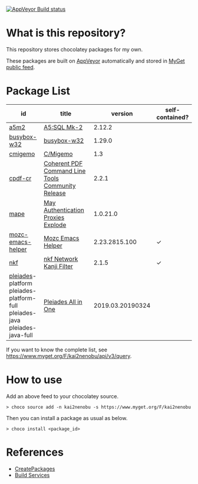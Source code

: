 [![AppVeyor Build status](https://ci.appveyor.com/api/projects/status/1vv03ri8bujes620/branch/master?svg=true)](https://ci.appveyor.com/project/kai2nenobu/chocolatey-packages/branch/master)

# What is this repository?

This repository stores chocolatey packages for my own.

These packages are built on [AppVeyor](https://www.appveyor.com/) automatically and stored in [MyGet public feed](https://www.myget.org/F/kai2nenobu).

# Package List

| id                                                                                                   | title                                                                                  |          version | self-contained? |
|------------------------------------------------------------------------------------------------------|----------------------------------------------------------------------------------------|------------------|-----------------|
| [a5m2](a5m2)                                                                                         | [A5:SQL Mk-2](http://a5m2.mmatsubara.com/)                                             |           2.12.2 |                 |
| [busybox-w32](busybox-w32)                                                                           | [busybox-w32](https://frippery.org/busybox/)                                           |           1.29.0 |                 |
| [cmigemo](cmigemo)                                                                                   | [C/Migemo](https://github.com/koron/cmigemo)                                           |              1.3 |                 |
| [cpdf-cr](cpdf-cr)                                                                                   | [Coherent PDF Command Line Tools Community Release](http://community.coherentpdf.com/) |            2.2.1 |                 |
| [mape](mape)                                                                                         | [May Authentication Proxies Explode](https://github.com/ipponshimeji/MAPE)             |         1.0.21.0 |                 |
| [mozc-emacs-helper](mozc-emacs-helper)                                                               | [Mozc Emacs Helper](https://github.com/google/mozc/tree/master/src/unix/emacs)         |    2.23.2815.100 | ✓               |
| [nkf](nkf)                                                                                           | [nkf Network Kanji Filter](https://ja.osdn.net/projects/nkf/)                          |            2.1.5 | ✓               |
| [pleiades](pleiades)-platform <br> pleiades-platform-full <br> pleiades-java <br> pleiades-java-full | [Pleiades All in One](http://mergedoc.osdn.jp/)                                        | 2019.03.20190324 |                 |

If you want to know the complete list, see https://www.myget.org/F/kai2nenobu/api/v3/query.

# How to use

Add an above feed to your chocolatey source.

```
> choco source add -n kai2nenobu -s https://www.myget.org/F/kai2nenobu
```

Then you can install a package as usual as below.

```
> choco install <package_id>
```

# References

- [CreatePackages](https://chocolatey.org/docs/create-packages)
- [Build Services](https://docs.myget.org/docs/reference/build-services)
